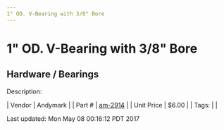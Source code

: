 ```yaml
---
1" OD. V-Bearing with 3/8" Bore
---
```

# 1" OD. V-Bearing with 3/8" Bore
## Hardware / Bearings
Description: 	 

| Vendor | Andymark | 
| Part # | [am-2914](http://www.andymark.com/product-p/am-2914.htm) | 
| Unit Price | $6.00 | 
| Tags: |  | 

Last updated: Mon May 08 00:16:12 PDT 2017
